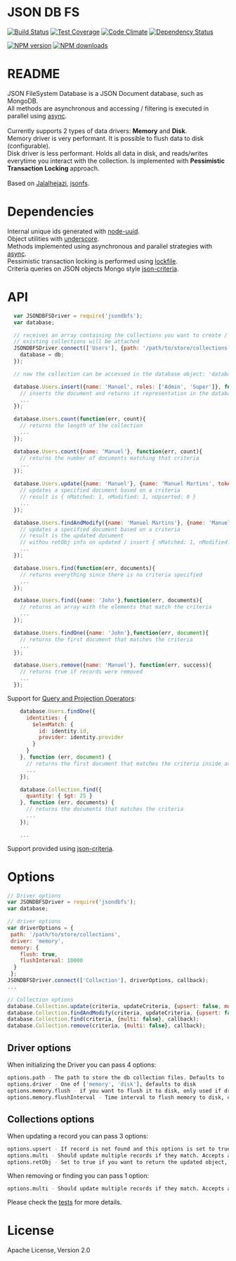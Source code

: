 # JSON DB FS

[![Build Status](https://travis-ci.org/mcmartins/jsondbfs.svg)](https://travis-ci.org/mcmartins/jsondbfs)
[![Test Coverage](https://codeclimate.com/github/mcmartins/jsondbfs/badges/coverage.svg)](https://codeclimate.com/github/mcmartins/jsondbfs/coverage)
[![Code Climate](https://codeclimate.com/github/mcmartins/jsondbfs/badges/gpa.svg)](https://codeclimate.com/github/mcmartins/jsondbfs)
[![Dependency Status](https://gemnasium.com/mcmartins/jsondbfs.png)](https://gemnasium.com/mcmartins/jsondbfs)

[![NPM version](http://img.shields.io/npm/v/jsondbfs.svg?style=flat)](https://www.npmjs.com/package/jsondbfs)
[![NPM downloads](http://img.shields.io/npm/dm/jsondbfs.svg?style=flat)](https://www.npmjs.com/package/jsondbfs)

# README

JSON FileSystem Database is a JSON Document database, such as MongoDB.<br/>
All methods are asynchronous and accessing / filtering is executed in parallel using [async](https://github.com/caolan/async).<br/><br/>
Currently supports 2 types of data drivers: **Memory** and **Disk**.<br/>
Memory driver is very performant. It is possible to flush data to disk (configurable).<br/>
Disk driver is less performant. Holds all data in disk, and reads/writes everytime you interact with the collection. Is implemented with **Pessimistic Transaction Locking** approach.<br/><br/>
Based on [Jalalhejazi](https://github.com/Jalalhejazi), [jsonfs](https://github.com/Jalalhejazi/jsonfs).

# Dependencies

Internal unique ids generated with [node-uuid](https://github.com/broofa/node-uuid).<br/>
Object utilities with [underscore](https://github.com/jashkenas/underscore).<br/>
Methods implemented using asynchronous and parallel strategies with [async](https://github.com/caolan/async).<br/>
Pessimistic transaction locking is performed using [lockfile](https://github.com/npm/lockfile).<br/>
Criteria queries on JSON objects Mongo style [json-criteria](https://github.com/mirek/node-json-criteria).

# API

```javascript
  var JSONDBFSDriver = require('jsondbfs');
  var database;

  // receives an array containing the collections you want to create / use ['Users', 'Others']
  // existing collections will be attached
  JSONDBFSDriver.connect(['Users'], {path: '/path/to/store/collections', driver: 'memory'}, function(err, db){
    database = db;
  });

  // now the collection can be accessed in the database object: 'database['Users'].insert' or 'database.Users.insert'

  database.Users.insert({name: 'Manuel', roles: ['Admin', 'Super']}, function(err, document){
    // inserts the document and returns it representation in the database (including the internal id)
    ...
  });

  database.Users.count(function(err, count){
    // returns the length of the collection
    ...
  });

  database.Users.count({name: 'Manuel'}, function(err, count){
    // returns the number of documents matching that criteria
    ...
  });

  database.Users.update({name: 'Manuel'}, {name: 'Manuel Martins', token: 'xsf32S123ss'}, function(err, result){
    // updates a specified document based on a criteria
    // result is { nMatched: 1, nModified: 1, nUpserted: 0 }
    ...
  });

  database.Users.findAndModify({name: 'Manuel Martins'}, {name: 'Manuel Martins', token: 'f32S123'}, {retObj: true}, function(err, result){
    // updates a specified document based on a criteria
    // result is the updated document
    // withou retObj info on updated / insert { nMatched: 1, nModified: 1, nUpserted: 0 } is returned
    ...
  });

  database.Users.find(function(err, documents){
    // returns everything since there is no criteria specified
    ...
  });

  database.Users.find({name: 'John'},function(err, documents){
    // returns an array with the elements that match the criteria
    ...
  });

  database.Users.findOne({name: 'John'},function(err, document){
    // returns the first document that matches the criteria
    ...
  });

  database.Users.remove({name: 'Manuel'}, function(err, success){
    // returns true if records were removed
    ...
  });
```

Support for [Query and Projection Operators](https://docs.mongodb.org/manual/reference/operator/query/):

```javascript
    database.Users.findOne({
      identities: {
        $elemMatch: {
          id: identity.id,
          provider: identity.provider
        }
      }
    }, function (err, document) {
      // returns the first document that matches the criteria inside an array of identities
      ...
    });

    database.Collection.find({
      quantity: { $gt: 25 }
    }, function (err, documents) {
      // returns the documents that matches the criteria
      ...
    });

    ...
```

Support provided using [json-criteria](https://github.com/mirek/node-json-criteria).

# Options

```javascript
// Driver options
var JSONDBFSDriver = require('jsondbfs');
var database;

// driver options
var driverOptions = {
 path: '/path/to/store/collections',
 driver: 'memory',
 memory: {
    flush: true,
    flushInterval: 10000
  }
 };
JSONDBFSDriver.connect(['Collection'], driverOptions, callback);
...

// Collection options
database.Collection.update(criteria, updateCriteria, {upsert: false, multi: true, retObj: true}, callback);
database.Collection.findAndModify(criteria, updateCriteria, {upsert: false, multi: true, retObj: true}, callback);
database.Collection.find(criteria, {multi: false}, callback);
database.Collection.remove(criteria, {multi: false}, callback);
```

## Driver options

When initializing the Driver you can pass 4 options:

```bash
options.path - The path to store the db collection files. Defaults to '/tmp/'.
options.driver - One of ['memory', 'disk'], defaults to disk
options.memory.flush - if you want to flush it to disk, only used if driver is 'memory'. Defaults to false
options.memory.flushInterval - Time interval to flush memory to disk, only used if driver is 'memory'. Defaults to 10000ms (10s)
```

## Collections options

When updating a record you can pass 3 options:

```bash
options.upsert - If record is not found and this options is set to true, a new record will be created. Accepts a boolean 'true' or 'false'. Defaults to 'false'.<br/>
options.multi - Should update multiple records if they match. Accepts a boolean 'true' or 'false'. Defaults to 'true'.
options.retObj - Set to true if you want to return the updated object, otherwise a stats object is returned with info on updated records (as with MongoDB)
```

When removing or finding you can pass 1 option:

```bash
options.multi - Should update multiple records if they match. Accepts a boolean 'true' or 'false'. Defaults to 'true'.
```

Please check the [tests](https://github.com/mcmartins/jsondbfs/tree/master/test) for more details.

# License

Apache License, Version 2.0
